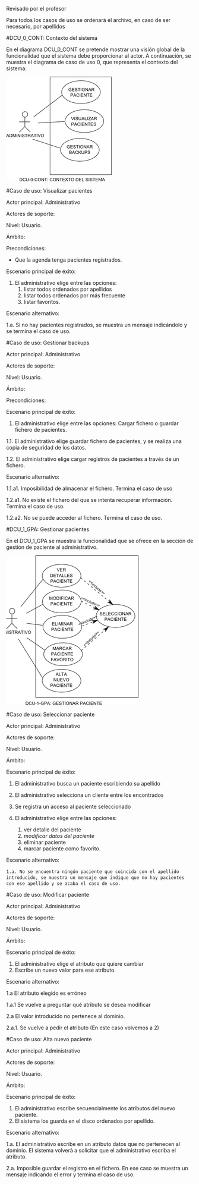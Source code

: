 Revisado por el profesor


Para todos los casos de uso se ordenará el archivo, en caso de ser necesario, por apellidos


#DCU_0_CONT: Contexto del sistema

En el diagrama DCU_0_CONT se pretende mostrar una visión global de la funcionalidad que el sistema debe proporcionar al actor. A continuación, se muestra el diagrama de caso de uso 0, que representa el contexto del sistema:
	
![DCU_0_CONT](https://github.com/DebianRDT/DentistaIS/blob/master/documentacion/diagramas/DCU_0_CONT.png)

#Caso de uso: Visualizar pacientes

Actor principal: Administrativo

Actores de soporte:

Nivel: Usuario.

Ámbito:

Precondiciones: 

- Que la agenda tenga pacientes registrados. 

Escenario principal de éxito:

1. El administrativo elige entre las opciones: 
	1. listar todos ordenados por apellidos
	1. listar todos ordenados por más frecuente
	1. listar favoritos.

Escenario alternativo:

1.a. Si no hay pacientes registrados, se muestra un mensaje indicándolo y se termina el caso de uso.


#Caso de uso: Gestionar backups

Actor principal: Administrativo

Actores de soporte:

Nivel: Usuario.

Ámbito:

Precondiciones:

Escenario principal de éxito:

1. El administrativo elige entre las opciones: Cargar fichero o guardar fichero de pacientes.

1.1. El administrativo elige guardar fichero de pacientes, y se realiza una copia de seguridad de los datos.

1.2. El administrativo elige cargar registros de pacientes a través de un fichero.

Escenario alternativo:

1.1.a1. Imposibilidad de almacenar el fichero. Termina el caso de uso

1.2.a1. No existe el fichero del que se intenta recuperar información. Termina el caso de uso.

1.2.a2. No se puede acceder al fichero. Termina el caso de uso.


#DCU_1_GPA: Gestionar pacientes

En el DCU_1_GPA se muestra la funcionalidad que se ofrece en la sección de gestión de paciente al administrativo.
	
![DCU_1_GPA](https://github.com/DebianRDT/DentistaIS/blob/master/documentacion/diagramas/DCU_1_GPA.png)
	

#Caso de uso: Seleccionar paciente

Actor principal: Administrativo

Actores de soporte:

Nivel: Usuario.

Ámbito:

Escenario principal de éxito:
 1. El administrativo busca un paciente escribiendo su apellido
 2. El administrativo selecciona un cliente entre los encontrados
 3. Se registra un acceso al paciente seleccionado
 4. El administrativo elige entre las opciones:

    1. ver detalle del paciente
    2. *modificar datos del paciente*
    3. eliminar paciente
    4. marcar paciente como favorito.
    
Escenario alternativo:

    1.a. No se encuentra ningún paciente que coincida con el apellido introducido, se muestra un mensaje que indique que no hay pacientes con ese apellido y se acaba el caso de uso.


#Caso de uso: Modificar paciente

Actor principal: Administrativo

Actores de soporte:

Nivel: Usuario.

Ámbito:

Escenario principal de éxito:
  1. El administrativo elige el atributo que quiere cambiar
  2. Escribe un nuevo valor para ese atributo.

Escenario alternativo:

1.a El atributo elegido es erróneo

  1.a.1 Se vuelve a preguntar qué atributo se desea modificar

  2.a El valor introducido no pertenece al dominio. 

  2.a.1. Se vuelve a pedir el atributo (En este caso volvemos a 2)



#Caso de uso: Alta nuevo paciente

Actor principal: Administrativo

Actores de soporte:

Nivel: Usuario.

Ámbito:

Escenario principal de éxito:

1. El administrativo escribe secuencialmente los atributos del nuevo paciente.
2. El sistema los guarda en el disco ordenados por apellido. 

Escenario alternativo:

1.a. El administrativo escribe en un atributo datos que no pertenecen al dominio. El sistema volverá a solicitar que el administrativo escriba el atributo.

2.a. Imposible guardar el registro en el fichero. En ese caso se muestra un mensaje indicando el error y termina el caso de uso.

